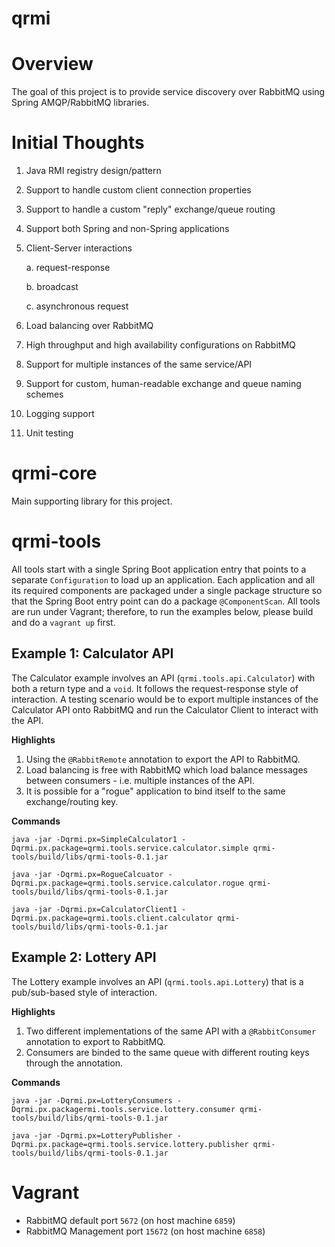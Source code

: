 # qrmi

# Overview

The goal of this project is to provide service discovery over RabbitMQ using Spring AMQP/RabbitMQ libraries.

# Initial Thoughts

1. Java RMI registry design/pattern

2. Support to handle custom client connection properties

3. Support to handle a custom "reply" exchange/queue routing

4. Support both Spring and non-Spring applications

5. Client-Server interactions

    a. request-response
    
    b. broadcast
    
    c. asynchronous request

6. Load balancing over RabbitMQ

7. High throughput and high availability configurations on RabbitMQ

8. Support for multiple instances of the same service/API

9. Support for custom, human-readable exchange and queue naming schemes

10. Logging support

11. Unit testing

# qrmi-core

Main supporting library for this project.

# qrmi-tools

All tools start with a single Spring Boot application entry that points to a separate `Configuration` to load up an application. Each application and all its required components are packaged under a single package structure so that the Spring Boot entry point can do a package `@ComponentScan`. All tools are run under Vagrant; therefore, to run the examples below, please build and do a `vagrant up` first.

## Example 1: Calculator API

The Calculator example involves an API (`qrmi.tools.api.Calculator`) with both a return type and a `void`. It follows the request-response style of interaction. A testing scenario would be to export multiple instances of the Calculator API onto RabbitMQ and run the Calculator Client to interact with the API.

**Highlights**

1. Using the `@RabbitRemote` annotation to export the API to RabbitMQ.
1. Load balancing is free with RabbitMQ which load balance messages between consumers - i.e. multiple instances of the API.
2. It is possible for a "rogue" application to bind itself to the same exchange/routing key.

**Commands**

`java -jar -Dqrmi.px=SimpleCalculator1 -Dqrmi.px.package=qrmi.tools.service.calculator.simple qrmi-tools/build/libs/qrmi-tools-0.1.jar`

`java -jar -Dqrmi.px=RogueCalcuator -Dqrmi.px.package=qrmi.tools.service.calculator.rogue qrmi-tools/build/libs/qrmi-tools-0.1.jar`

`java -jar -Dqrmi.px=CalculatorClient1 -Dqrmi.px.package=qrmi.tools.client.calculator qrmi-tools/build/libs/qrmi-tools-0.1.jar`

## Example 2: Lottery API

The Lottery example involves an API (`qrmi.tools.api.Lottery`) that is a pub/sub-based style of interaction.

**Highlights**

1. Two different implementations of the same API with a `@RabbitConsumer` annotation to export to RabbitMQ.
2. Consumers are binded to the same queue with different routing keys through the annotation.

**Commands**

`java -jar -Dqrmi.px=LotteryConsumers -Dqrmi.px.packagermi.tools.service.lottery.consumer qrmi-tools/build/libs/qrmi-tools-0.1.jar`

`java -jar -Dqrmi.px=LotteryPublisher -Dqrmi.px.package=qrmi.tools.service.lottery.publisher qrmi-tools/build/libs/qrmi-tools-0.1.jar`

# Vagrant

* RabbitMQ default port `5672` (on host machine `6859`)
* RabbitMQ Management port `15672` (on host machine `6858`)